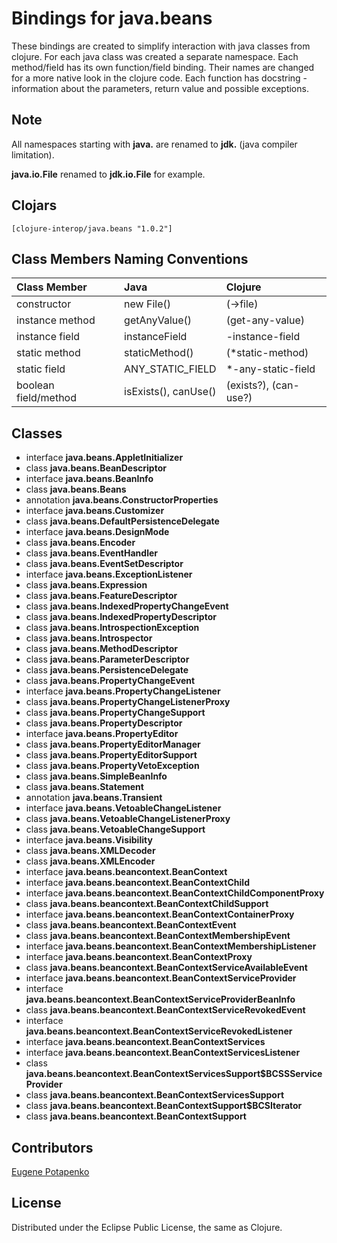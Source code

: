 # Bindings for java.beans

These bindings are created to simplify interaction with java classes from clojure.
For each java class was created a separate namespace.
Each method/field has its own function/field binding.
Their names are changed for a more native look in the clojure code. Each function has docstring - information about the parameters, return value and possible exceptions.

## Note

All namespaces starting with **java.** are renamed to **jdk.** (java compiler limitation). 

**java.io.File** renamed to **jdk.io.File** for example. 




## Clojars

```
[clojure-interop/java.beans "1.0.2"]
```

## Class Members Naming Conventions

| Class Member | Java | Clojure |
|:--|:--|:--|
| constructor | new File() | (->file) |
| instance method | getAnyValue() | (get-any-value) |
| instance field | instanceField | -instance-field |
| static method | staticMethod() | (*static-method) |
| static field | ANY_STATIC_FIELD | *-any-static-field |
| boolean field/method | isExists(), canUse() | (exists?), (can-use?) |

## Classes

- interface **java.beans.AppletInitializer**
- class **java.beans.BeanDescriptor**
- interface **java.beans.BeanInfo**
- class **java.beans.Beans**
- annotation **java.beans.ConstructorProperties**
- interface **java.beans.Customizer**
- class **java.beans.DefaultPersistenceDelegate**
- interface **java.beans.DesignMode**
- class **java.beans.Encoder**
- class **java.beans.EventHandler**
- class **java.beans.EventSetDescriptor**
- interface **java.beans.ExceptionListener**
- class **java.beans.Expression**
- class **java.beans.FeatureDescriptor**
- class **java.beans.IndexedPropertyChangeEvent**
- class **java.beans.IndexedPropertyDescriptor**
- class **java.beans.IntrospectionException**
- class **java.beans.Introspector**
- class **java.beans.MethodDescriptor**
- class **java.beans.ParameterDescriptor**
- class **java.beans.PersistenceDelegate**
- class **java.beans.PropertyChangeEvent**
- interface **java.beans.PropertyChangeListener**
- class **java.beans.PropertyChangeListenerProxy**
- class **java.beans.PropertyChangeSupport**
- class **java.beans.PropertyDescriptor**
- interface **java.beans.PropertyEditor**
- class **java.beans.PropertyEditorManager**
- class **java.beans.PropertyEditorSupport**
- class **java.beans.PropertyVetoException**
- class **java.beans.SimpleBeanInfo**
- class **java.beans.Statement**
- annotation **java.beans.Transient**
- interface **java.beans.VetoableChangeListener**
- class **java.beans.VetoableChangeListenerProxy**
- class **java.beans.VetoableChangeSupport**
- interface **java.beans.Visibility**
- class **java.beans.XMLDecoder**
- class **java.beans.XMLEncoder**
- interface **java.beans.beancontext.BeanContext**
- interface **java.beans.beancontext.BeanContextChild**
- interface **java.beans.beancontext.BeanContextChildComponentProxy**
- class **java.beans.beancontext.BeanContextChildSupport**
- interface **java.beans.beancontext.BeanContextContainerProxy**
- class **java.beans.beancontext.BeanContextEvent**
- class **java.beans.beancontext.BeanContextMembershipEvent**
- interface **java.beans.beancontext.BeanContextMembershipListener**
- interface **java.beans.beancontext.BeanContextProxy**
- class **java.beans.beancontext.BeanContextServiceAvailableEvent**
- interface **java.beans.beancontext.BeanContextServiceProvider**
- interface **java.beans.beancontext.BeanContextServiceProviderBeanInfo**
- class **java.beans.beancontext.BeanContextServiceRevokedEvent**
- interface **java.beans.beancontext.BeanContextServiceRevokedListener**
- interface **java.beans.beancontext.BeanContextServices**
- interface **java.beans.beancontext.BeanContextServicesListener**
- class **java.beans.beancontext.BeanContextServicesSupport$BCSSServiceProvider**
- class **java.beans.beancontext.BeanContextServicesSupport**
- class **java.beans.beancontext.BeanContextSupport$BCSIterator**
- class **java.beans.beancontext.BeanContextSupport**

## Contributors

[Eugene Potapenko](https://github.com/potapenko/)

## License

Distributed under the Eclipse Public License, the same as Clojure.
